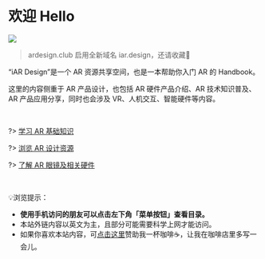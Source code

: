 # 欢迎 Hello

![](assets/logo_branding.png)

>ardesign.club 启用全新域名 iar.design，还请收藏🥳

“iAR Design”是一个 AR 资源共享空间，也是一本帮助你入门 AR 的 Handbook。

这里的内容侧重于 AR 产品设计，也包括 AR 硬件产品介绍、AR 技术知识普及、AR 产品应用分享，同时也会涉及 VR、人机交互、智能硬件等内容。

<br>


?> [学习 AR 基础知识](/intro-ar)

?> [浏览 AR 设计资源](/resources) 

?> [了解 AR 眼镜及相关硬件](/devices)

<br>

💡浏览提示：
- **使用手机访问的朋友可以点击左下角「菜单按钮」查看目录。**
- 本站外链内容以英文为主，且部分可能需要科学上网才能访问。
- 如果你喜欢本站内容，可[点击这里](/donate)赞助我一杯咖啡☕️，让我在咖啡店里多写一会儿。






